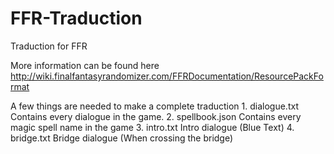 # FFR-Traduction
Traduction for FFR

More information can be found here http://wiki.finalfantasyrandomizer.com/FFRDocumentation/ResourcePackFormat

A few things are needed to make a complete traduction
    1. dialogue.txt
        Contains every dialogue in the game.
    2. spellbook.json
        Contains every magic spell name in the game
    3. intro.txt
        Intro dialogue (Blue Text)
    4. bridge.txt
        Bridge dialogue (When crossing the bridge)